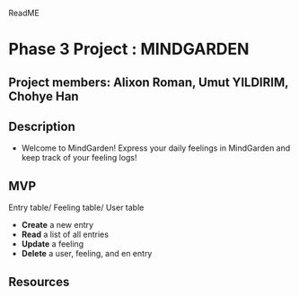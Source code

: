 
ReadME



# Phase 3 Project : MINDGARDEN

## Project members: Alixon Roman, Umut YILDIRIM, Chohye Han

## Description

- Welcome to MindGarden! Express your daily feelings in MindGarden and keep track of your feeling logs!

## MVP

Entry table/ Feeling table/ User table

- **Create** a new entry
- **Read** a list of all entries
- **Update** a feeling
- **Delete** a user, feeling, and en entry

## Resources

[create-react-app]: https://create-react-app.dev/docs/getting-started
